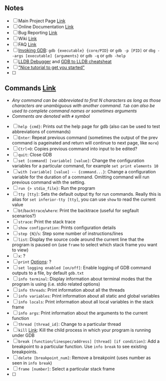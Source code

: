 ## Notes
- [ ] Main Project Page [Link](https://sourceware.org/gdb/)
- [ ] Online Documentation [Link](https://sourceware.org/gdb/current/onlinedocs/gdb)
- [ ] Bug Reporting [Link](https://www.gnu.org/software/gdb/bugs/)
- [ ] Wiki [Link](https://sourceware.org/gdb/wiki/)
- [ ] FAQ [Link](https://sourceware.org/gdb/wiki/FAQ)
- [ ] [Invoking GDB](https://sourceware.org/gdb/current/onlinedocs/gdb#Invocation): `gdb {executable} {core/PID}` or `gdb -p [PID]` or `dbg --args [executable] {arguments}` or `gdb -q` or `gdb -help`
- [ ] [LLDB Debugger](https://lldb.llvm.org/) and [GDB to LLDB cheatsheat](https://lldb.llvm.org/use/map.html)
- [ ] ["Nice tutorial to get you started"](http://www.unknownroad.com/rtfm/gdbtut/gdbtoc.html)
- [ ] 
## Commands [Link](https://sourceware.org/gdb/current/onlinedocs/gdb#Commands)
- *Any command can be abbreviated to first N characters as long as those characters are unambiguous with another command. `Tab` can also be used to complete command names or sometimes arguments*
- *Comments are denoted with `#` symbol*
- [ ] `help {cmd}`: Prints out the help page for gdb (also can be used to test abbreviations of commands)
- [ ] `Enter`: Repeat previous command (sometimes the output of the prev command is pageinated and return will continue to next page, like `more`)
- [ ] `Ctrl+O`: Copies previous command into input to be edited?
- [ ] `quit`: Close GDB
- [ ] `set [command] [variable] [value]`: Change the configuration variables for a particular command, for example `set print elements 10`
- [ ] `with [variable] [value] -- {command...}`: Change a configuration variable for the duration of a command. Omitting command will run previous command with the setting.
- [ ] `run {> stdio_file}`: Run the program
- [ ] `tty [tty]`: Sets the default output tty for run commands. Really this is alias for `set inferior-tty [tty]`, you can use `show` to read the current value
- [ ] `bt`/`backtrace`/`where`: Print the backtrace (useful for segfault scenarios?)
- [ ] `strace`: Print the stack trace
- [ ] `show configuration`: Prints configuration details
- [ ] `step {N}`/`s`: Step some number of instructions/lines
- [ ] `list`: Display the source code around the current line that the program is paused on (use `frame` to select which stack frame you want to view)
- [ ] `x`: ?
- [ ] `print` [Options](https://sourceware.org/gdb/current/onlinedocs/gdb#print-options): ?
- [ ] `set logging enabled [on/off]`: Enable logging of GDB command outputs to a file, by default `gdb.txt`
- [ ] `info terminal`: Display information about terminal modes that the program is using (i.e. stdio related options)
- [ ] `info threads`: Print information about all the threads
- [ ] `info variables`: Print information about all static and global variables
- [ ] `info locals`: Print information about all local variables in the stack frame
- [ ] `info args`: Print information about the arguments to the current function
- [ ] `thread [thread_id]`: Change to a particular thread
- [ ] `kill` [Link](https://sourceware.org/gdb/current/onlinedocs/gdb.html/Kill-Process.html): Kill the child process in which your program is running under GDB
- [ ] `break [function/linespec/address] [thread] [if condition]`: Add a breakpoint to a particular function. Use `info break` to see existing breakpoints.
- [ ] `delete [breakpoint_num]`: Remove a breakpoint (uses number as seen in `info break`)
- [ ] `frame [number]`: Select a particular stack frame
- [ ] 